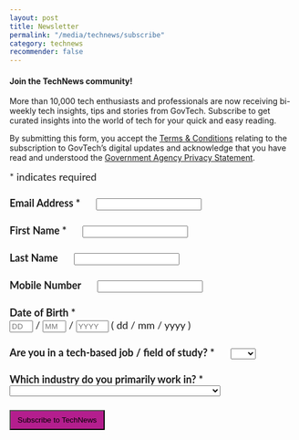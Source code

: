 ```yaml
---
layout: post
title: Newsletter
permalink: "/media/technews/subscribe"
category: technews
recommender: false
---
```



#### Join the TechNews community! 

More than 10,000 tech enthusiasts and professionals are now receiving bi-weekly tech insights, tips and stories from GovTech. Subscribe to get curated insights into the world of tech for your quick and easy reading.

By submitting this form, you accept the [Terms & Conditions](https://www.tech.gov.sg/files/GovTech-Subscription-Terms-Conditions.pdf) relating to the subscription to GovTech’s digital updates and acknowledge that you have read and understood the [Government Agency Privacy Statement](https://www.tech.gov.sg/privacy/). 


<!-- Begin Mailchimp Signup Form -->
<link href="//cdn-images.mailchimp.com/embedcode/classic-10_7.css" rel="stylesheet" type="text/css">
<style type="text/css">
    #mc_embed_signup{background:transparent; clear:left; font:18px Lato,sans-serif; }
    .indicates-required,
    .mc-field-group{
        margin-bottom: 24px;
    }
    label {
        font-weight: bold;
        margin-right: 24px;
    }
    #mc_embed_signup .button {
        background-color: #B41E8E;
        padding: 8px 12px;
    }
</style>
<div id="mc_embed_signup">
<form action="https://tech.us16.list-manage.com/subscribe/post?u=9326ff42459737140a6baa881&amp;id=a7bc4d341a" method="post" id="mc-embedded-subscribe-form" name="mc-embedded-subscribe-form" class="validate" target="_blank" novalidate>
    <div id="mc_embed_signup_scroll">
<div class="indicates-required"><span class="asterisk">*</span> indicates required</div>
<div class="mc-field-group">
    <label for="mce-EMAIL">Email Address  <span class="asterisk">*</span>
</label>
    <input type="email" value="" name="EMAIL" class="required email" id="mce-EMAIL">
</div>
<div class="mc-field-group">
    <label for="mce-FNAME">First Name  <span class="asterisk">*</span>
</label>
    <input type="text" value="" name="FNAME" class="required" id="mce-FNAME">
</div>
<div class="mc-field-group">
    <label for="mce-LNAME">Last Name </label>
    <input type="text" value="" name="LNAME" class="" id="mce-LNAME">
</div>
<div class="mc-field-group size1of2">
    <label for="mce-PHONE">Mobile Number </label>
    <input type="text" name="PHONE" class="" value="" id="mce-PHONE">
</div>
<div class="mc-field-group size1of2">
    <label for="mce-DOB-month">Date of Birth  <span class="asterisk">*</span>
</label>
    <div class="datefield">
        <span class="subfield dayfield"><input class="datepart required" type="text" pattern="[0-9]*" value="" placeholder="DD" size="2" maxlength="2" name="DOB[day]" id="mce-DOB-day"></span> / 
        <span class="subfield monthfield"><input class="datepart required" type="text" pattern="[0-9]*" value="" placeholder="MM" size="2" maxlength="2" name="DOB[month]" id="mce-DOB-month"></span> / 
        <span class="subfield yearfield"><input class="datepart required" type="text" pattern="[0-9]*" value="" placeholder="YYYY" size="4" maxlength="4" name="DOB[year]" id="mce-DOB-year"></span>
        <span class="small-meta nowrap">( dd / mm / yyyy )</span>
    </div>
</div><div class="mc-field-group">
    <label for="mce-TECH">Are you in a tech-based job / field of study?  <span class="asterisk">*</span>
</label>
    <select name="TECH" class="required" id="mce-TECH">
    <option value=""></option>
    <option value="Yes">Yes</option>
<option value="No">No</option>
    </select>
</div>
<div class="mc-field-group">
    <label for="mce-INDUSTRY">Which industry do you primarily work in?  <span class="asterisk">*</span>
</label>
    <select name="INDUSTRY" class="required" id="mce-INDUSTRY">
    <option value=""></option>
    <option value="Manufacturing - Energy &amp; Chemicals">Manufacturing - Energy &amp; Chemicals</option>
<option value="Manufacturing - Precision Engineering">Manufacturing - Precision Engineering</option>
<option value="Manufacturing - Marine &amp; Offshore">Manufacturing - Marine &amp; Offshore</option>
<option value="Manufacturing - Aerospace">Manufacturing - Aerospace</option>
<option value="Manufacturing - Electronics">Manufacturing - Electronics</option>
<option value="Built Environment - Construction &amp; Architecture">Built Environment - Construction &amp; Architecture</option>
<option value="Built Environment - Real Estate">Built Environment - Real Estate</option>
<option value="Built Environment - Cleaning">Built Environment - Cleaning</option>
<option value="Built Environment - Security">Built Environment - Security</option>
<option value="Trade &amp; Connectivity - Logistics">Trade &amp; Connectivity - Logistics</option>
<option value="Trade &amp; Connectivity - Transportation">Trade &amp; Connectivity - Transportation</option>
<option value="Trade &amp; Connectivity - Wholesale Trade">Trade &amp; Connectivity - Wholesale Trade</option>
<option value="Essential Services - Healthcare">Essential Services - Healthcare</option>
<option value="Essential Services - Education">Essential Services - Education</option>
<option value="Professional Services - Professional &amp; Consulting Services">Professional Services - Professional &amp; Consulting Services</option>
<option value="Professional Services - Financial Services">Professional Services - Financial Services</option>
<option value="Professional Services - Infocomm, Technology &amp; Media">Professional Services - Infocomm, Technology &amp; Media</option>
<option value="Lifestyle - Food &amp; Beverage">Lifestyle - Food &amp; Beverage</option>
<option value="Lifestyle - Retail">Lifestyle - Retail</option>
<option value="Lifestyle - Hotels &amp; Tourism">Lifestyle - Hotels &amp; Tourism</option>
<option value="Lifestyle - Food Manufacturing">Lifestyle - Food Manufacturing</option>
<option value="Other Industry">Other Industry</option>
<option value="Not Applicable">Not Applicable</option>
    </select>
</div>
    <div id="mce-responses" class="clear">
        <div class="response" id="mce-error-response" style="display:none"></div>
        <div class="response" id="mce-success-response" style="display:none"></div>
    </div>    <!-- real people should not fill this in and expect good things - do not remove this or risk form bot signups-->
    <div style="position: absolute; left: -5000px;" aria-hidden="true"><input type="text" name="b_9326ff42459737140a6baa881_a7bc4d341a" tabindex="-1" value=""></div>
    <div class="clear"><input type="submit" value="Subscribe to TechNews" name="subscribe" id="mc-embedded-subscribe" class="button"></div>
    </div>
</form>
</div>
<script type='text/javascript' src='//s3.amazonaws.com/downloads.mailchimp.com/js/mc-validate.js'></script><script type='text/javascript'>(function($) {window.fnames = new Array(); window.ftypes = new Array();fnames[0]='EMAIL';ftypes[0]='email';fnames[1]='FNAME';ftypes[1]='text';fnames[2]='LNAME';ftypes[2]='text';fnames[4]='PHONE';ftypes[4]='phone';fnames[3]='DOB';ftypes[3]='date';fnames[6]='TECH';ftypes[6]='dropdown';fnames[5]='INDUSTRY';ftypes[5]='dropdown';}(jQuery));var $mcj = jQuery.noConflict(true);</script>
<!--End mc_embed_signup-->
